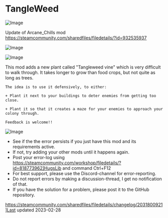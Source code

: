 # TangleWeed

![Image](https://i.imgur.com/buuPQel.png)

Update of Arcane_Chills mod
https://steamcommunity.com/sharedfiles/filedetails/?id=932535937

![Image](https://i.imgur.com/pufA0kM.png)

	
![Image](https://i.imgur.com/Z4GOv8H.png)


This mod adds a new plant called "Tangleweed vine" which is very difficult to walk through.  It takes longer to grow than food crops, but not quite as long as trees.

    The idea is to use it defensively, to either:

    + Plant it next to your buildings to deter enemies from getting too close.

    + Plant it so that it creates a maze for your enemies to approach your colony through.

    Feedback is welcome!!


![Image](https://i.imgur.com/PwoNOj4.png)



-  See if the the error persists if you just have this mod and its requirements active.
-  If not, try adding your other mods until it happens again.
-  Post your error-log using https://steamcommunity.com/workshop/filedetails/?id=818773962]HugsLib and command Ctrl+F12
-  For best support, please use the Discord-channel for error-reporting.
-  Do not report errors by making a discussion-thread, I get no notification of that.
-  If you have the solution for a problem, please post it to the GitHub repository.




https://steamcommunity.com/sharedfiles/filedetails/changelog/2031800921]Last updated 2023-02-28
